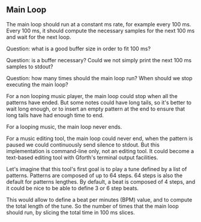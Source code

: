 Main Loop
---------

The main loop should run at a constant ms rate, for example every 100 ms.
Every 100 ms, it should compute the necessary samples for the next 100 ms and
wait for the next loop.

Question: what is a good buffer size in order to fit 100 ms?

Question: is a buffer necessary? Could we not simply print the next 100 ms
samples to stdout?

Question: how many times should the main loop run? When should we stop
executing the main loop?

For a non looping music player, the main loop could stop when all the patterns
have ended. But some notes could have long tails, so it's better to wait long
enough, or to insert an empty pattern at the end to ensure that long tails have
had enough time to end.

For a looping music, the main loop never ends.

For a music editing tool, the main loop could never end, when the pattern is
paused we could continuously send silence to stdout. But this implementation is
command-line only, not an editing tool. It could become a text-based editing
tool with Gforth's terminal output facilities.

Let's imagine that this tool's first goal is to play a tune defined by a list
of patterns. Patterns are composed of up to 64 steps. 64 steps is also the
default for patterns lengthes. By default, a beat is composed of 4 steps, and
it could be nice to be able to define 3 or 6 step beats.

This would allow to define a beat per minutes (BPM) value, and to compute the
total length of the tune. So the number of times that the main loop should run,
by slicing the total time in 100 ms slices.
